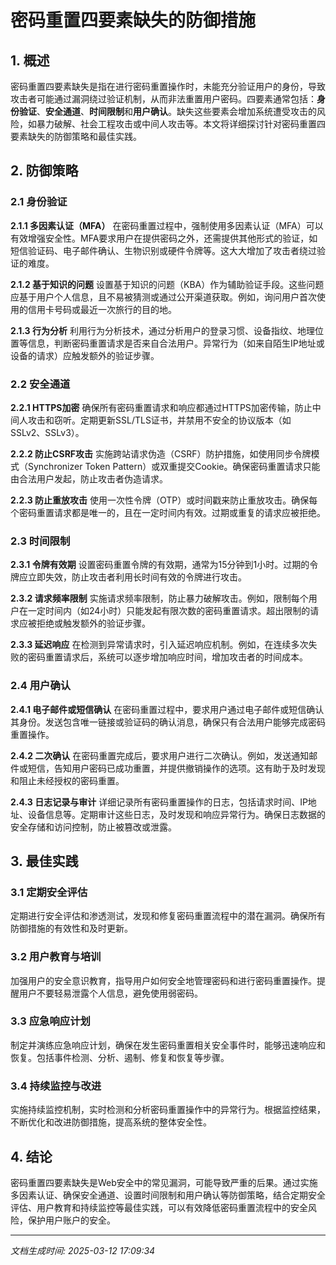 # 密码重置四要素缺失的防御措施

## 1. 概述

密码重置四要素缺失是指在进行密码重置操作时，未能充分验证用户的身份，导致攻击者可能通过漏洞绕过验证机制，从而非法重置用户密码。四要素通常包括：**身份验证**、**安全通道**、**时间限制**和**用户确认**。缺失这些要素会增加系统遭受攻击的风险，如暴力破解、社会工程攻击或中间人攻击等。本文将详细探讨针对密码重置四要素缺失的防御策略和最佳实践。

## 2. 防御策略

### 2.1 身份验证

**2.1.1 多因素认证（MFA）**
在密码重置过程中，强制使用多因素认证（MFA）可以有效增强安全性。MFA要求用户在提供密码之外，还需提供其他形式的验证，如短信验证码、电子邮件确认、生物识别或硬件令牌等。这大大增加了攻击者绕过验证的难度。

**2.1.2 基于知识的问题**
设置基于知识的问题（KBA）作为辅助验证手段。这些问题应基于用户个人信息，且不易被猜测或通过公开渠道获取。例如，询问用户首次使用的信用卡号码或最近一次旅行的目的地。

**2.1.3 行为分析**
利用行为分析技术，通过分析用户的登录习惯、设备指纹、地理位置等信息，判断密码重置请求是否来自合法用户。异常行为（如来自陌生IP地址或设备的请求）应触发额外的验证步骤。

### 2.2 安全通道

**2.2.1 HTTPS加密**
确保所有密码重置请求和响应都通过HTTPS加密传输，防止中间人攻击和窃听。定期更新SSL/TLS证书，并禁用不安全的协议版本（如SSLv2、SSLv3）。

**2.2.2 防止CSRF攻击**
实施跨站请求伪造（CSRF）防护措施，如使用同步令牌模式（Synchronizer Token Pattern）或双重提交Cookie。确保密码重置请求只能由合法用户发起，防止攻击者伪造请求。

**2.2.3 防止重放攻击**
使用一次性令牌（OTP）或时间戳来防止重放攻击。确保每个密码重置请求都是唯一的，且在一定时间内有效。过期或重复的请求应被拒绝。

### 2.3 时间限制

**2.3.1 令牌有效期**
设置密码重置令牌的有效期，通常为15分钟到1小时。过期的令牌应立即失效，防止攻击者利用长时间有效的令牌进行攻击。

**2.3.2 请求频率限制**
实施请求频率限制，防止暴力破解攻击。例如，限制每个用户在一定时间内（如24小时）只能发起有限次数的密码重置请求。超出限制的请求应被拒绝或触发额外的验证步骤。

**2.3.3 延迟响应**
在检测到异常请求时，引入延迟响应机制。例如，在连续多次失败的密码重置请求后，系统可以逐步增加响应时间，增加攻击者的时间成本。

### 2.4 用户确认

**2.4.1 电子邮件或短信确认**
在密码重置过程中，要求用户通过电子邮件或短信确认其身份。发送包含唯一链接或验证码的确认消息，确保只有合法用户能够完成密码重置操作。

**2.4.2 二次确认**
在密码重置完成后，要求用户进行二次确认。例如，发送通知邮件或短信，告知用户密码已成功重置，并提供撤销操作的选项。这有助于及时发现和阻止未经授权的密码重置。

**2.4.3 日志记录与审计**
详细记录所有密码重置操作的日志，包括请求时间、IP地址、设备信息等。定期审计这些日志，及时发现和响应异常行为。确保日志数据的安全存储和访问控制，防止被篡改或泄露。

## 3. 最佳实践

### 3.1 定期安全评估
定期进行安全评估和渗透测试，发现和修复密码重置流程中的潜在漏洞。确保所有防御措施的有效性和及时更新。

### 3.2 用户教育与培训
加强用户的安全意识教育，指导用户如何安全地管理密码和进行密码重置操作。提醒用户不要轻易泄露个人信息，避免使用弱密码。

### 3.3 应急响应计划
制定并演练应急响应计划，确保在发生密码重置相关安全事件时，能够迅速响应和恢复。包括事件检测、分析、遏制、修复和恢复等步骤。

### 3.4 持续监控与改进
实施持续监控机制，实时检测和分析密码重置操作中的异常行为。根据监控结果，不断优化和改进防御措施，提高系统的整体安全性。

## 4. 结论

密码重置四要素缺失是Web安全中的常见漏洞，可能导致严重的后果。通过实施多因素认证、确保安全通道、设置时间限制和用户确认等防御策略，结合定期安全评估、用户教育和持续监控等最佳实践，可以有效降低密码重置流程中的安全风险，保护用户账户的安全。

---

*文档生成时间: 2025-03-12 17:09:34*
